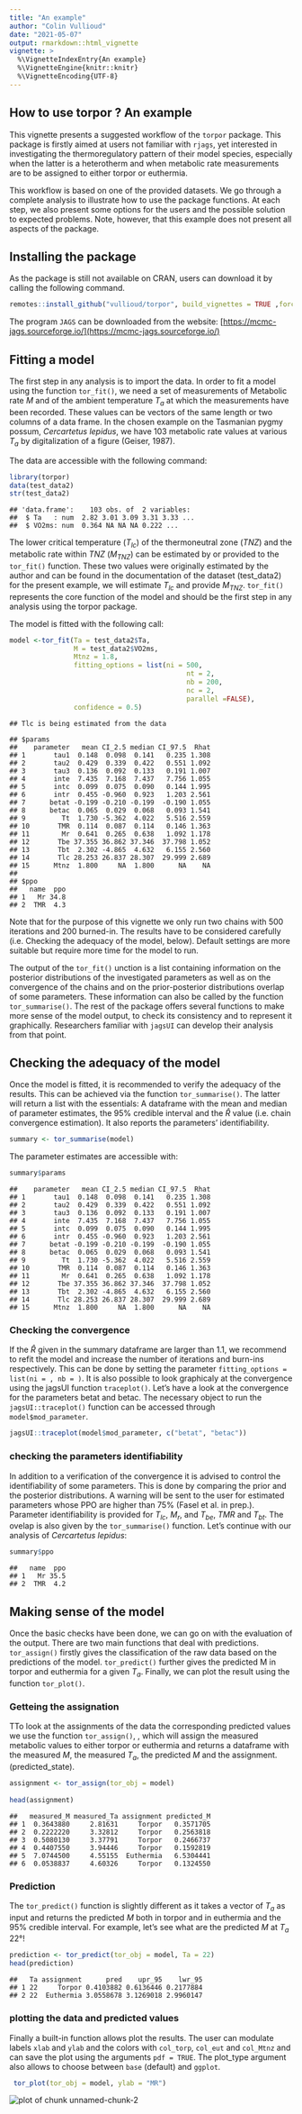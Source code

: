 ```yaml
---
title: "An example"
author: "Colin Vullioud"
date: "2021-05-07"
output: rmarkdown::html_vignette
vignette: >
  %\VignetteIndexEntry{An example}
  %\VignetteEngine{knitr::knitr}
  %\VignetteEncoding{UTF-8}
---
```


## How to use torpor ? An example

This vignette presents a suggested workflow of the `torpor` package. This package is firstly aimed at users not familiar with `rjags`, yet interested in investigating the thermoregulatory pattern of their model species, especially when the latter is a heterotherm and when metabolic rate measurements are to be assigned to either torpor or euthermia.

This workflow is based on one of the provided datasets. We go through a complete analysis to illustrate how to use the package functions. At each step, we also present some options for the users and the possible solution to expected problems. Note, however, that this example does not present all aspects of the package.

## Installing the package
As the package is still not available on CRAN, users can download it by calling the following command.

```r
remotes::install_github("vullioud/torpor", build_vignettes = TRUE ,force=TRUE)
```

The program `JAGS` can be downloaded from the website: [https://mcmc-jags.sourceforge.io/](https://mcmc-jags.sourceforge.io/) 


## Fitting a model  
The first step in any analysis is to import the data. In order to fit a model using the function `tor_fit()`, we need a set of measurements of Metabolic rate $M$ and of the ambient temperature $T_a$ at which the measurements have been recorded. These values can be vectors of the same length or two columns of a data frame. In the chosen example on the Tasmanian pygmy possum, *Cercartetus lepidus*, we have 103 metabolic rate values at various $T_a$ by digitalization of a figure (Geiser, 1987).

The data are accessible with the following command: 

```r
library(torpor)
data(test_data2)
str(test_data2)
```

```
## 'data.frame':	103 obs. of  2 variables:
##  $ Ta   : num  2.82 3.01 3.09 3.31 3.33 ...
##  $ VO2ms: num  0.364 NA NA NA 0.222 ...
```
The lower critical temperature ($T_{lc}$) of the thermoneutral zone ($TNZ$) and the metabolic rate within $TNZ$ ($M_{TNZ}$)  can be estimated by or provided to the `tor_fit()` function. These two values were originally estimated by the author and can be found in the documentation of the dataset (test_data2) for the present example, we will estimate $T_{lc}$ and provide $M_{TNZ}$.
`tor_fit()` represents the core function of the model and should be the first step in any analysis using the torpor package. 

The model is fitted with the following call: 


```r
model <-tor_fit(Ta = test_data2$Ta, 
                M = test_data2$VO2ms,
                Mtnz = 1.8,
                fitting_options = list(ni = 500,
                                            nt = 2,
                                            nb = 200,
                                            nc = 2,
                                            parallel =FALSE), 
                confidence = 0.5)
```

```
## Tlc is being estimated from the data
```

```
## $params
##    parameter   mean CI_2.5 median CI_97.5  Rhat
## 1       tau1  0.148  0.098  0.141   0.235 1.308
## 2       tau2  0.429  0.339  0.422   0.551 1.092
## 3       tau3  0.136  0.092  0.133   0.191 1.007
## 4       inte  7.435  7.168  7.437   7.756 1.055
## 5       intc  0.099  0.075  0.090   0.144 1.995
## 6       intr  0.455 -0.960  0.923   1.203 2.561
## 7      betat -0.199 -0.210 -0.199  -0.190 1.055
## 8      betac  0.065  0.029  0.068   0.093 1.541
## 9         Tt  1.730 -5.362  4.022   5.516 2.559
## 10       TMR  0.114  0.087  0.114   0.146 1.363
## 11        Mr  0.641  0.265  0.638   1.092 1.178
## 12       Tbe 37.355 36.862 37.346  37.798 1.052
## 13       Tbt  2.302 -4.865  4.632   6.155 2.560
## 14       Tlc 28.253 26.837 28.307  29.999 2.689
## 15      Mtnz  1.800     NA  1.800      NA    NA
## 
## $ppo
##   name  ppo
## 1   Mr 34.8
## 2  TMR  4.3
```
Note that for the purpose of this vignette we only run two chains with 500 iterations and 200 burned-in. The results have to be considered carefully (i.e. Checking the adequacy of the model, below). Default settings are more suitable but require more time for the model to run.

The output of the `tor_fit()` unction is a list containing information on the posterior distributions of the investigated parameters as well as on the convergence of the chains and on the prior-posterior distributions overlap of some parameters. These information can also be called by the function  `tor_summarise()`. The rest of the package offers several functions to make more sense of the model output, to check its consistency and to represent it graphically. Researchers familiar with `jagsUI` can develop their analysis from that point.

## Checking the adequacy of the model 

Once the model is fitted, it is recommended to verify the adequacy of the results. This can be achieved via the function `tor_summarise()`. The latter will return a list with the essentials: A dataframe with the mean and median of parameter estimates, the 95% credible interval and the $\hat{R}$ value (i.e. chain convergence estimation). It also reports the parameters’ identifiability.


```r
summary <- tor_summarise(model)
```

The parameter estimates are accessible with: 


```r
summary$params
```

```
##    parameter   mean CI_2.5 median CI_97.5  Rhat
## 1       tau1  0.148  0.098  0.141   0.235 1.308
## 2       tau2  0.429  0.339  0.422   0.551 1.092
## 3       tau3  0.136  0.092  0.133   0.191 1.007
## 4       inte  7.435  7.168  7.437   7.756 1.055
## 5       intc  0.099  0.075  0.090   0.144 1.995
## 6       intr  0.455 -0.960  0.923   1.203 2.561
## 7      betat -0.199 -0.210 -0.199  -0.190 1.055
## 8      betac  0.065  0.029  0.068   0.093 1.541
## 9         Tt  1.730 -5.362  4.022   5.516 2.559
## 10       TMR  0.114  0.087  0.114   0.146 1.363
## 11        Mr  0.641  0.265  0.638   1.092 1.178
## 12       Tbe 37.355 36.862 37.346  37.798 1.052
## 13       Tbt  2.302 -4.865  4.632   6.155 2.560
## 14       Tlc 28.253 26.837 28.307  29.999 2.689
## 15      Mtnz  1.800     NA  1.800      NA    NA
```

### Checking the convergence
If the $\hat{R}$ given in the summary dataframe are larger than 1.1, we recommend to refit the model and increase the number of iterations and burn-ins respectively. This can be done by setting the parameter  `fitting_options = list(ni = , nb = )`. It is also possible to look graphicaly at the convergence using the jagsUI function `traceplot()`. Let’s have a look at the convergence for the parameters betat and betac. The necessary object to run the `jagsUI::traceplot()` function can be accessed through `model$mod_parameter`.


```r
jagsUI::traceplot(model$mod_parameter, c("betat", "betac"))
```

### checking the parameters identifiability 
In addition to a verification of the convergence it is advised to control the identifiability of some parameters. This is done by comparing the prior and the posterior distributions. A warning will be sent to the user for estimated parameters whose PPO are higher than 75% (Fasel et al. in prep.). Parameter identifiability is provided for $T_{lc}$, $M_r$, and $T_{be}$, $TMR$ and $T_{bt}$. The ovelap is also given by the `tor_summarise()` function. Let’s continue with our analysis of *Cercartetus lepidus*:


```r
summary$ppo
```

```
##   name  ppo
## 1   Mr 35.5
## 2  TMR  4.2
```

## Making sense of the model 

Once the basic checks have been done, we can go on with the evaluation of the output. There are two main functions that deal with predictions. `tor_assign()` firstly gives the classification of the raw data based on the predictions of the model. `tor_predict()` further gives the predicted M in torpor and euthermia for a given $T_a$. Finally, we can plot the result using the function `tor_plot()`.

### Getteing the assignation  
TTo look at the assignments of the data the corresponding predicted values we use the function `tor_assign()`,  , which will assign the measured metabolic values to either torpor or euthermia  and returns a dataframe with the measured $M$, the measured $T_a$, the predicted $M$ and the assignment. (predicted_state).


```r
assignment <- tor_assign(tor_obj = model)
 
head(assignment)
```

```
##   measured_M measured_Ta assignment predicted_M
## 1  0.3643880     2.81631     Torpor   0.3571705
## 2  0.2222220     3.32812     Torpor   0.2563818
## 3  0.5080130     3.37791     Torpor   0.2466737
## 4  0.4407550     3.94446     Torpor   0.1592819
## 5  7.0744500     4.55155  Euthermia   6.5304441
## 6  0.0538837     4.60326     Torpor   0.1324550
```

### Prediction 
The `tor_predict()`  function is slightly different as it takes a vector of $T_a$ as input and returns the predicted  $M$ both in torpor and in euthermia and the 95% credible interval. For example,  let’s see what are the predicted $M$ at $T_a$ 22°!


```r
prediction <- tor_predict(tor_obj = model, Ta = 22)
head(prediction)
```

```
##   Ta assignment      pred    upr_95    lwr_95
## 1 22     Torpor 0.4103882 0.6136446 0.2177884
## 2 22  Euthermia 3.0558678 3.1269018 2.9960147
```

### plotting the data and predicted values 
Finally a built-in function allows plot the results. The user can modulate labels `xlab` and `ylab` and the colors with `col_torp`, `col_eut` and `col_Mtnz` and can save the plot using the arguments `pdf = TRUE`. The plot_type argument also allows to choose between `base` (default) and `ggplot`.


```r
 tor_plot(tor_obj = model, ylab = "MR")
```

![plot of chunk unnamed-chunk-2](figure/unnamed-chunk-2-1.png)





